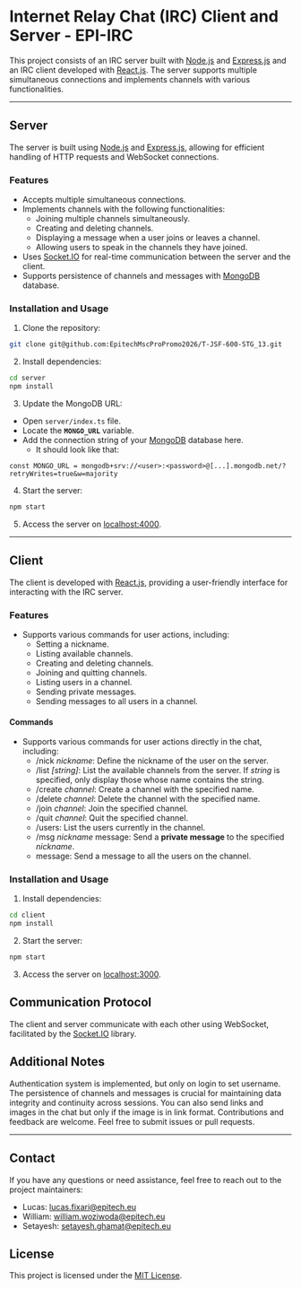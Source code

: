 # Internet Relay Chat (IRC) Client and Server - EPI-IRC

This project consists of an IRC server built with [Node.js](https://nodejs.org) and [Express.js](https://expressjs.com) and an IRC client developed with [React.js](https://react.dev). The server supports multiple simultaneous connections and implements channels with various functionalities.

---

## Server

The server is built using [Node.js](https://nodejs.org) and [Express.js](https://expressjs.com), allowing for efficient handling of HTTP requests and WebSocket connections.

### Features

- Accepts multiple simultaneous connections.
- Implements channels with the following functionalities:
  - Joining multiple channels simultaneously.
  - Creating and deleting channels.
  - Displaying a message when a user joins or leaves a channel.
  - Allowing users to speak in the channels they have joined.
- Uses [Socket.IO](https://socket.io) for real-time communication between the server and the client.
- Supports persistence of channels and messages with [MongoDB](mongodb.com) database.

### Installation and Usage

1. Clone the repository:
  ```bash
  git clone git@github.com:EpitechMscProPromo2026/T-JSF-600-STG_13.git
  ```
2. Install dependencies:
  ```bash
  cd server
  npm install
  ```
3. Update the MongoDB URL:
  - Open ``server/index.ts`` file.
  - Locate the **``MONGO_URL``** variable.
  - Add the connection string of your [MongoDB](mongodb.com) database here.
    - It should look like that:
```base
const MONGO_URL = mongodb+srv://<user>:<password>@[...].mongodb.net/?retryWrites=true&w=majority
```
4. Start the server:
  ```bash
  npm start
  ```
5. Access the server on [localhost:4000](http://localhost:4000/).

---

## Client

The client is developed with [React.js](https://react.dev), providing a user-friendly interface for interacting with the IRC server.

### Features

- Supports various commands for user actions, including:
  - Setting a nickname.
  - Listing available channels.
  - Creating and deleting channels.
  - Joining and quitting channels.
  - Listing users in a channel.
  - Sending private messages.
  - Sending messages to all users in a channel.

#### Commands

- Supports various commands for user actions directly in the chat, including:
  - /nick *nickname*: Define the nickname of the user on the server.
  - /list *[string]*: List the available channels from the server. If *string* is specified, only display those whose name contains the string.
  - /create *channel*: Create a channel with the specified name.
  - /delete *channel*: Delete the channel with the specified name.
  - /join *channel*: Join the specified channel.
  - /quit *channel*: Quit the specified channel.
  - /users: List the users currently in the channel.
  - /msg *nickname* message: Send a **private message** to the specified *nickname*.
  - message: Send a message to all the users on the channel.

### Installation and Usage

1. Install dependencies:
  ```bash
  cd client
  npm install
  ```
2. Start the server:
  ```bash
  npm start
  ```
3. Access the server on [localhost:3000](http://localhost:3000/).

## Communication Protocol

The client and server communicate with each other using WebSocket, facilitated by the [Socket.IO](https://socket.io) library.

## Additional Notes

Authentication system is implemented, but only on login to set username.
The persistence of channels and messages is crucial for maintaining data integrity and continuity across sessions.
You can also send links and images in the chat but only if the image is in link format.
Contributions and feedback are welcome. Feel free to submit issues or pull requests.

---

## Contact

If you have any questions or need assistance, feel free to reach out to the project maintainers:

- Lucas: [lucas.fixari@epitech.eu](mailto:lucas.fixari@epitech.eu)
- William: [william.woziwoda@epitech.eu](mailto:william.woziwoda@epitech.eu)
- Setayesh: [setayesh.ghamat@epitech.eu](mailto:setayesh.ghamat@epitech.eu)

## License

This project is licensed under the [MIT License](LICENSE).
